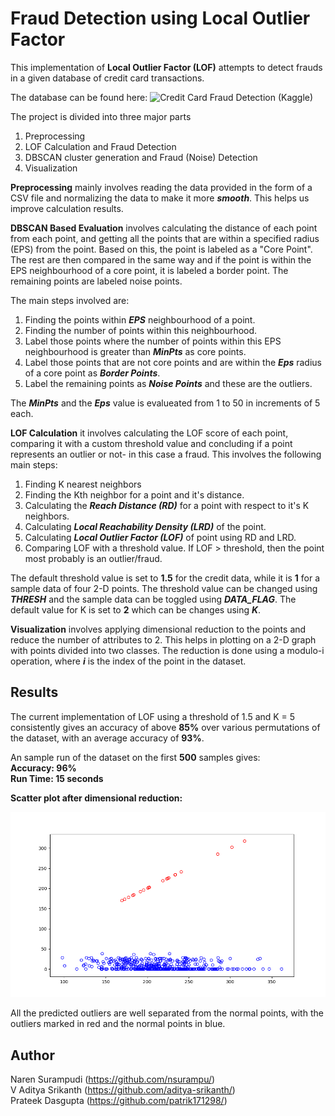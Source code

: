 # Fraud Detection using Local Outlier Factor

This implementation of **Local Outlier Factor (LOF)** attempts to detect frauds in a given database of credit card transactions.

The database can be found here: ![Credit Card Fraud Detection (Kaggle)](https://www.kaggle.com/mlg-ulb/creditcardfraud)

The project is divided into three major parts

1. Preprocessing
2. LOF Calculation and Fraud Detection
4. DBSCAN cluster generation and Fraud (Noise) Detection
3. Visualization

**Preprocessing** mainly involves reading the data provided in the form of a CSV file and normalizing the data to
make it more ***smooth***. This helps us improve calculation results.

**DBSCAN Based Evaluation** involves calculating the distance of each point from each point, and getting all the points that are within a specified radius (EPS) from the point. Based on this, the point is labeled as a "Core Point". The rest are then compared in the same way and if the point is within the EPS neighbourhood of a core point, it is labeled a border point. The remaining points are labeled noise points.

The main steps involved are:

1. Finding the points within ***EPS*** neighbourhood of a point.
2. Finding the number of points within this neighbourhood.  
3. Label those points where the number of points within this EPS neighbourhood is greater than ***MinPts*** as core points.
4. Label those points that are not core points and are within the ***Eps*** radius of a core point as ***Border Points***.  
5. Label the remaining points as ***Noise Points*** and these are the outliers.

The ***MinPts*** and the ***Eps*** value is evalueated from 1 to 50 in increments of 5 each. 

**LOF Calculation** it involves calculating the LOF score of each point, comparing it with a
custom threshold value and concluding if a point represents an outlier or not- in this case a fraud. This involves the following main steps:

1. Finding K nearest neighbors
2. Finding the Kth neighbor for a point and it's distance.
3. Calculating the ***Reach Distance (RD)*** for a point with respect to it's K neighbors.
4. Calculating ***Local Reachability Density (LRD)*** of the point.
5. Calculating ***Local Outlier Factor (LOF)*** of point using RD and LRD.
6. Comparing LOF with a threshold value. If LOF > threshold, then the point most probably is an outlier/fraud.

The default threshold value is set to **1.5** for the credit data, while it is **1** for a sample data of four 2-D points.
The threshold value can be changed using ***THRESH*** and the sample data can be toggled using ***DATA_FLAG***.
The default value for K is set to **2** which can be changes using ***K***.

**Visualization** involves applying dimensional reduction to the points and reduce the number of attributes to 2. This helps in plotting on a 2-D graph with points divided into two classes. The reduction is done using a modulo-i operation, where ***i***
is the index of the point in the dataset.

## Results

The current implementation of LOF using a threshold of 1.5 and K = 5 consistently gives an accuracy of above **85%** over various permutations of the dataset, with an average accuracy of **93%**.

An sample run of the dataset on the first **500** samples gives:
<br>**Accuracy: 96%**
<br>**Run Time: 15 seconds**

**Scatter plot after dimensional reduction:**

![Scatter Plot (1000 samples)](https://github.com/nsurampu/Fraud-Detection/blob/master/sample_run(500).png)

All the predicted outliers are well separated from the normal points, with the outliers marked in red and the normal points
in blue.

## Author
Naren Surampudi (https://github.com/nsurampu/)
<br>V Aditya Srikanth (https://github.com/aditya-srikanth/)
<br>Prateek Dasgupta (https://github.com/patrik171298/)
